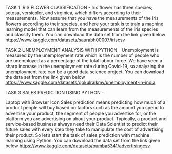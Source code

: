 TASK 1 
IRIS FLOWER CLASSIFICATION - 
Iris flower has three species; setosa, versicolor, and virginica, which differs according to their
measurements. Now assume that you have the measurements of the iris flowers according to
their species, and here your task is to train a machine learning model that can learn from the
measurements of the iris species and classify them.
You can download the data set from the link given below
https://www.kaggle.com/datasets/saurabh00007/iriscsv

TASK 2
UNEMPLOYMENT ANALYSIS WITH PYTHON -
Unemployment is measured by the unemployment rate which is the number of people
who are unemployed as a percentage of the total labour force. We have seen a sharp
increase in the unemployment rate during Covid-19, so analyzing the unemployment rate
can be a good data science project.
You can download the data set from the link given below
https://www.kaggle.com/datasets/gokulrajkmv/unemployment-in-india

TASK 3 
SALES PREDICTION USING PYTHON -

Laptop with Browser Icon
Sales prediction means predicting how much of a product people will buy based on factors
such as the amount you spend to advertise your product, the segment of people you
advertise for, or the platform you are advertising on about your product.
Typically, a product and service-based business always need their Data Scientist to predict
their future sales with every step they take to manipulate the cost of advertising their
product. So let’s start the task of sales prediction with machine learning using Python.
You can download the data set from the link given below
https://www.kaggle.com/datasets/bumba5341/advertisingcsv




